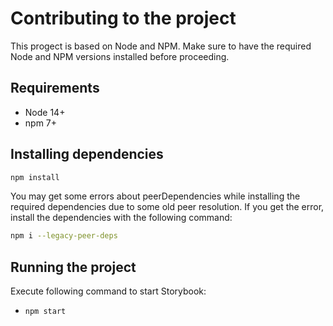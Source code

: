 # Contributing to the project

This progect is based on Node and NPM. Make sure to have the required Node and NPM versions installed before proceeding.

## Requirements

- Node 14+
- npm 7+

## Installing dependencies

```bash
npm install
```

You may get some errors about peerDependencies while installing the required dependencies due to some old peer resolution. If you get the error, install the dependencies with the following command:

```bash
npm i --legacy-peer-deps
```

## Running the project

Execute following command to start Storybook:

- `npm start`
